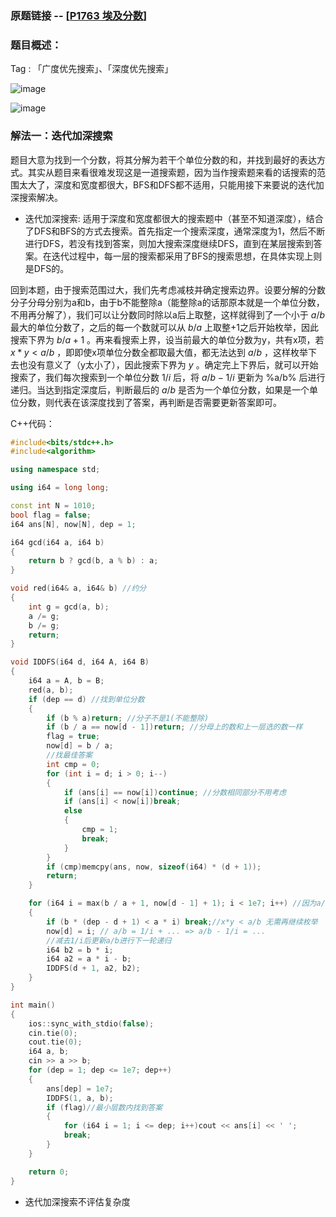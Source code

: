 ### 原题链接 -- [[P1763 埃及分数](https://www.luogu.com.cn/problem/P1763)]

### 题目概述：
Tag : 「广度优先搜索」、「深度优先搜索」

![image](https://user-images.githubusercontent.com/99656524/230012331-34277ffb-a238-4140-ba0a-ab768ac39100.png)

![image](https://user-images.githubusercontent.com/99656524/230012449-c3bd6693-4975-489e-8e9d-9cb727fecbed.png)

### 解法一：迭代加深搜索
题目大意为找到一个分数，将其分解为若干个单位分数的和，并找到最好的表达方式。其实从题目来看很难发现这是一道搜索题，因为当作搜索题来看的话搜索的范围太大了，深度和宽度都很大，BFS和DFS都不适用，只能用接下来要说的迭代加深搜索解决。

* 迭代加深搜索:
适用于深度和宽度都很大的搜索题中（甚至不知道深度），结合了DFS和BFS的方式去搜索。首先指定一个搜索深度，通常深度为1，然后不断进行DFS，若没有找到答案，则加大搜索深度继续DFS，直到在某层搜索到答案。在迭代过程中，每一层的搜索都采用了BFS的搜索思想，在具体实现上则是DFS的。

回到本题，由于搜索范围过大，我们先考虑减枝并确定搜索边界。设要分解的分数分子分母分别为a和b，由于b不能整除a（能整除a的话那原本就是一个单位分数，不用再分解了），我们可以让分数同时除以a后上取整，这样就得到了一个小于 $a/b$ 最大的单位分数了，之后的每一个数就可以从 $b/a$ 上取整+1之后开始枚举，因此搜索下界为 $b/a + 1$ 。再来看搜索上界，设当前最大的单位分数为y，共有x项，若 $x * y < a/b$ ，即即使x项单位分数全都取最大值，都无法达到 $a/b$ ，这样枚举下去也没有意义了（y太小了），因此搜索下界为 $y$ 。确定完上下界后，就可以开始搜索了，我们每次搜索到一个单位分数 $1/i$ 后，将 $a/b-1/i$ 更新为 %a/b% 后进行递归。当达到指定深度后，判断最后的 $a/b$ 是否为一个单位分数，如果是一个单位分数，则代表在该深度找到了答案，再判断是否需要更新答案即可。

C++代码：
```cpp
#include<bits/stdc++.h>
#include<algorithm>

using namespace std;

using i64 = long long;

const int N = 1010;
bool flag = false;
i64 ans[N], now[N], dep = 1;

i64 gcd(i64 a, i64 b)
{
	return b ? gcd(b, a % b) : a;
}

void red(i64& a, i64& b) //约分
{
	int g = gcd(a, b);
	a /= g;
	b /= g;
	return;
}

void IDDFS(i64 d, i64 A, i64 B)
{
	i64 a = A, b = B;
	red(a, b);
	if (dep == d) //找到单位分数
	{
		if (b % a)return; //分子不是1(不能整除)
		if (b / a == now[d - 1])return; //分母上的数和上一层选的数一样
		flag = true;
		now[d] = b / a;
		//找最佳答案
		int cmp = 0;
		for (int i = d; i > 0; i--)
		{
			if (ans[i] == now[i])continue; //分数相同部分不用考虑
			if (ans[i] < now[i])break; 
			else
			{
				cmp = 1;
				break;
			}
		}
		if (cmp)memcpy(ans, now, sizeof(i64) * (d + 1));
		return;
	}

	for (i64 i = max(b / a + 1, now[d - 1] + 1); i < 1e7; i++) //因为a/b不能整除，所以最大的分母至少是b/a+1，要么就是前一项 + 1
	{
		if (b * (dep - d + 1) < a * i) break;//x*y < a/b 无需再继续枚举	
		now[d] = i; // a/b = 1/i + ... => a/b - 1/i = ...
		//减去1/i后更新a/b进行下一轮递归
		i64 b2 = b * i;
		i64 a2 = a * i - b;
		IDDFS(d + 1, a2, b2);
	}
}

int main()
{
	ios::sync_with_stdio(false);
	cin.tie(0);
	cout.tie(0);
	i64 a, b;
	cin >> a >> b;
	for (dep = 1; dep <= 1e7; dep++)
	{
		ans[dep] = 1e7;
		IDDFS(1, a, b);
		if (flag)//最小层数内找到答案
		{
			for (i64 i = 1; i <= dep; i++)cout << ans[i] << ' ';	
			break;
		}
	}

	return 0;
}
```
* 迭代加深搜索不评估复杂度
  
